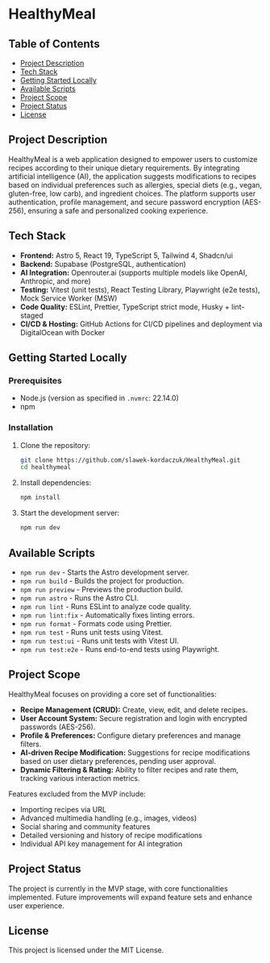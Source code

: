 # HealthyMeal

## Table of Contents
- [Project Description](#project-description)
- [Tech Stack](#tech-stack)
- [Getting Started Locally](#getting-started-locally)
- [Available Scripts](#available-scripts)
- [Project Scope](#project-scope)
- [Project Status](#project-status)
- [License](#license)

## Project Description
HealthyMeal is a web application designed to empower users to customize recipes according to their unique dietary requirements. By integrating artificial intelligence (AI), the application suggests modifications to recipes based on individual preferences such as allergies, special diets (e.g., vegan, gluten-free, low carb), and ingredient choices. The platform supports user authentication, profile management, and secure password encryption (AES-256), ensuring a safe and personalized cooking experience.

## Tech Stack
- **Frontend:** Astro 5, React 19, TypeScript 5, Tailwind 4, Shadcn/ui
- **Backend:** Supabase (PostgreSQL, authentication)
- **AI Integration:** Openrouter.ai (supports multiple models like OpenAI, Anthropic, and more)
- **Testing:** Vitest (unit tests), React Testing Library, Playwright (e2e tests), Mock Service Worker (MSW)
- **Code Quality:** ESLint, Prettier, TypeScript strict mode, Husky + lint-staged
- **CI/CD & Hosting:** GitHub Actions for CI/CD pipelines and deployment via DigitalOcean with Docker

## Getting Started Locally
### Prerequisites
- Node.js (version as specified in `.nvmrc`: 22.14.0)
- npm

### Installation
1. Clone the repository:
   ```bash
   git clone https://github.com/slawek-kordaczuk/HealthyMeal.git
   cd healthymeal
   ```
2. Install dependencies:
   ```bash
   npm install
   ```
3. Start the development server:
   ```bash
   npm run dev
   ```

## Available Scripts
- `npm run dev` - Starts the Astro development server.
- `npm run build` - Builds the project for production.
- `npm run preview` - Previews the production build.
- `npm run astro` - Runs the Astro CLI.
- `npm run lint` - Runs ESLint to analyze code quality.
- `npm run lint:fix` - Automatically fixes linting errors.
- `npm run format` - Formats code using Prettier.
- `npm run test` - Runs unit tests using Vitest.
- `npm run test:ui` - Runs unit tests with Vitest UI.
- `npm run test:e2e` - Runs end-to-end tests using Playwright.

## Project Scope
HealthyMeal focuses on providing a core set of functionalities:
- **Recipe Management (CRUD):** Create, view, edit, and delete recipes.
- **User Account System:** Secure registration and login with encrypted passwords (AES-256).
- **Profile & Preferences:** Configure dietary preferences and manage filters.
- **AI-driven Recipe Modification:** Suggestions for recipe modifications based on user dietary preferences, pending user approval.
- **Dynamic Filtering & Rating:** Ability to filter recipes and rate them, tracking various interaction metrics.

Features excluded from the MVP include:
- Importing recipes via URL
- Advanced multimedia handling (e.g., images, videos)
- Social sharing and community features
- Detailed versioning and history of recipe modifications
- Individual API key management for AI integration

## Project Status
The project is currently in the MVP stage, with core functionalities implemented. Future improvements will expand feature sets and enhance user experience.

## License
This project is licensed under the MIT License.
